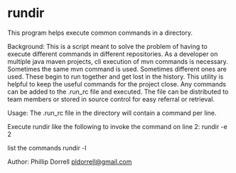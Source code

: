 # rundir
This program helps execute common commands in a directory. 

Background:
This is a script meant to solve the problem of having to execute different commands in different repositories. As a developer on multiple java maven projects, cli execution of mvn commands is necessary. Sometimes the same mvn command is used. Sometimes different ones are used. These begin to run together and get lost in the history. This utility is helpful to keep the useful commands for the project close. Any commands can be added to the .run_rc file and executed. The file can be distributed to team members or stored in source control for easy referral or retrieval. 
 


Usage:
The .run_rc file in the directory will contain a command per line. 

Execute rundir like the following to invoke the command on line 2:
rundir -e 2

list the commands
rundir -l

Author:
Phillip Dorrell
pldorrell@gmail.com
